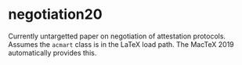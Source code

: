 # negotiation20

Currently untargetted paper on negotiation of attestation protocols.
Assumes the `acmart` class is in the LaTeX load path.  The MacTeX 2019
automatically provides this.

